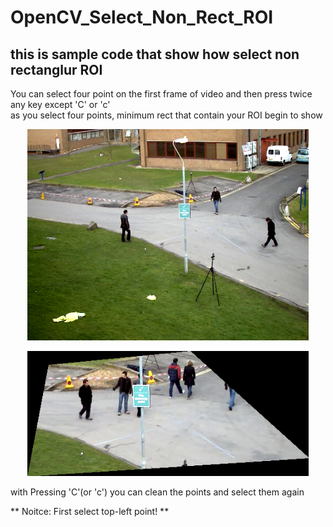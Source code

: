 # OpenCV_Select_Non_Rect_ROI

## this is sample code that show how select non rectanglur ROI 

You can select four point on the first frame of video and then press twice any key except 'C' or 'c'<br />
as you select four points, minimum rect that contain your ROI begin to show

<p align="center">
  <img src="sample.png" width="450"/>
</p>
<p align="center">
  <img src="roi%20selescted.png" width="450"/>
</p>


with Pressing 'C'(or 'c') you can clean the points and select them again

** Noitce: First select top-left point! **
